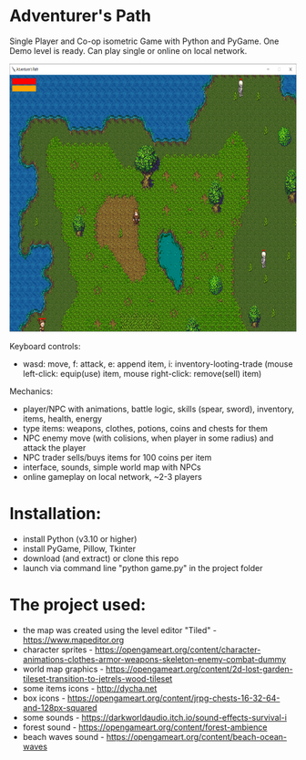 # Adventurer's Path

Single Player and Co-op isometric Game with Python and PyGame. One Demo level is ready. Can play single or online on local network.

<img src="https://github.com/lestec-al/adventurer-s-path-game/raw/main/pic_game.png" width="751" height="470"/>

Keyboard controls:
- wasd: move, f: attack, e: append item, i: inventory-looting-trade (mouse left-click: equip(use) item, mouse right-click: remove(sell) item)

Mechanics:
- player/NPC with animations, battle logic, skills (spear, sword), inventory, items, health, energy
- type items: weapons, clothes, potions, coins and chests for them
- NPC enemy move (with colisions, when player in some radius) and attack the player
- NPC trader sells/buys items for 100 coins per item
- interface, sounds, simple world map with NPCs
- online gameplay on local network, ~2-3 players


# Installation:

- install Python (v3.10 or higher)
- install PyGame, Pillow, Tkinter
- download (and extract) or clone this repo
- launch via command line "python game.py" in the project folder


# The project used:

- the map was created using the level editor "Tiled" - https://www.mapeditor.org
- character sprites - https://opengameart.org/content/character-animations-clothes-armor-weapons-skeleton-enemy-combat-dummy
- world map graphics - https://opengameart.org/content/2d-lost-garden-tileset-transition-to-jetrels-wood-tileset
- some items icons - http://dycha.net
- box icons - https://opengameart.org/content/jrpg-chests-16-32-64-and-128px-squared
- some sounds - https://darkworldaudio.itch.io/sound-effects-survival-i
- forest sound - https://opengameart.org/content/forest-ambience
- beach waves sound - https://opengameart.org/content/beach-ocean-waves